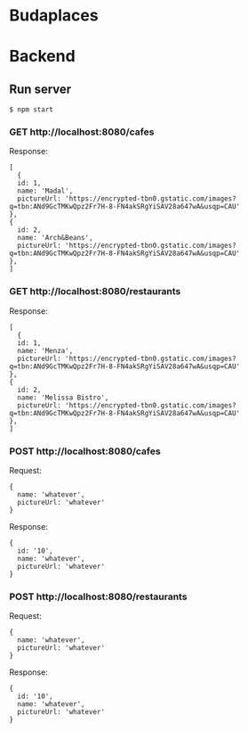 # Budaplaces

# Backend 
## Run server
```
$ npm start
```

### GET http://localhost:8080/cafes
Response:
```
[
  {
  id: 1,
  name: 'Madal',
  pictureUrl: 'https://encrypted-tbn0.gstatic.com/images?q=tbn:ANd9GcTMKwQpz2Fr7H-8-FN4akSRgYiSAV28a647wA&usqp=CAU'
},
{
  id: 2,
  name: 'Arch&Beans',
  pictureUrl: 'https://encrypted-tbn0.gstatic.com/images?q=tbn:ANd9GcTMKwQpz2Fr7H-8-FN4akSRgYiSAV28a647wA&usqp=CAU'
},
]
```

### GET http://localhost:8080/restaurants
Response:
```
[
  {
  id: 1,
  name: 'Menza',
  pictureUrl: 'https://encrypted-tbn0.gstatic.com/images?q=tbn:ANd9GcTMKwQpz2Fr7H-8-FN4akSRgYiSAV28a647wA&usqp=CAU'
},
{
  id: 2,
  name: 'Melissa Bistro',
  pictureUrl: 'https://encrypted-tbn0.gstatic.com/images?q=tbn:ANd9GcTMKwQpz2Fr7H-8-FN4akSRgYiSAV28a647wA&usqp=CAU'
},
]
```

### POST http://localhost:8080/cafes
Request:
```
{
  name: 'whatever',
  pictureUrl: 'whatever'
}
```
Response:
```
{
  id: '10',
  name: 'whatever',
  pictureUrl: 'whatever'
}
```

### POST http://localhost:8080/restaurants
Request:
```
{
  name: 'whatever',
  pictureUrl: 'whatever'
}
```
Response:
```
{
  id: '10',
  name: 'whatever',
  pictureUrl: 'whatever'
}
```